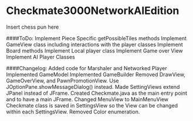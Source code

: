 Checkmate3000NetworkAIEdition
=============================

Insert chess pun here

####ToDo:
	Implement Piece Specific getPossibleTiles methods
	Implement GameView class including interactions with the player classes
	Implement Board methods
	Implement Local player class
	Implement Game over View
	Implement AI Player Classes

####Changelog:
	Added code for Marshaler and Networked Player
	Implemented GameModel
	Implemented GameBuilder
	Removed DrawView, GameOverView, and PawnPromotionView. Use JOptionPane.showMessageDialog() instead.
	Made SettingViews extend JPanel instead of JFrame.
	Created Checkmate.java as the main entry point and to have a main JFrame.
	Changed MenuView to MainMenuView
	Checkmate class is saved in SettingsView so the View can be changed within each SettingsView.
	Removed Color enumeration.
